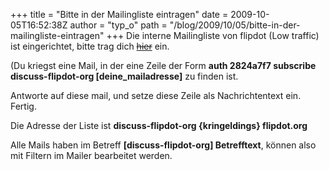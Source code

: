 +++
title = "Bitte in der Mailingliste eintragen"
date = 2009-10-05T16:52:38Z
author = "typ_o"
path = "/blog/2009/10/05/bitte-in-der-mailingliste-eintragen"
+++
Die interne Mailingliste von flipdot (Low traffic) ist eingerichtet,
bitte trag dich <a href="#"><del>hier</del></a> ein.

(Du kriegst eine Mail, in der eine Zeile der Form **auth 2824a7f7
subscribe discuss-flipdot-org \[deine_mailadresse\]** zu finden ist.

Antworte auf diese mail, und setze diese Zeile als Nachrichtentext ein.
Fertig.

Die Adresse der Liste ist **discuss-flipdot-org {kringeldings}
flipdot.org**

Alle Mails haben im Betreff **\[discuss-flipdot-org\] Betrefftext**,
können also mit Filtern im Mailer bearbeitet werden.

